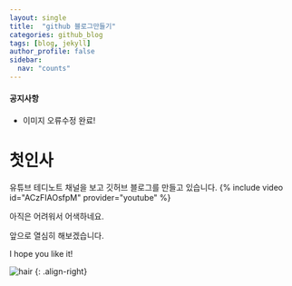 ```yaml
---
layout: single
title:  "github 블로그만들기"
categories: github_blog
tags: [blog, jekyll]
author_profile: false
sidebar:
  nav: "counts"
---
```


<div class="notice--warning">
  <h4>공지사항</h4>
  <ul>
    <li>
      이미지 오류수정 완료!
    </li>
  </ul>
</div>

# 첫인사

유튜브 테디노트 채널을 보고 깃허브 블로그를 만들고 있습니다.
{% include video id="ACzFIAOsfpM" provider="youtube" %}

아직은 어려워서 어색하네요.

앞으로 열심히 해보겠습니다. 

I hope you like it!

![hair]({{site.url}}/images/2024-01-01-first/2d2e8a7a-c291-4560-8189-3c7277d2062a.jpeg)
{: .align-right}
